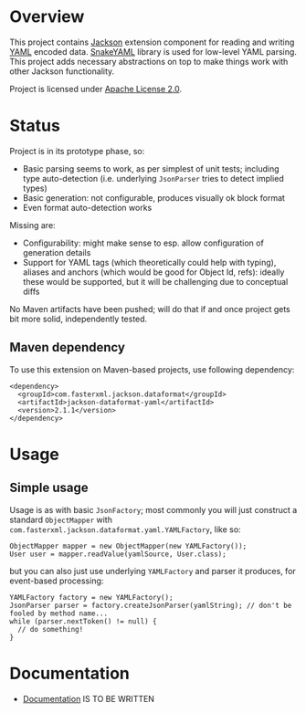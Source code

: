 # Overview

This project contains [Jackson](http://http://wiki.fasterxml.com/JacksonHome) extension component for reading and writing [YAML](http://en.wikipedia.org/wiki/YAML) encoded data.
[SnakeYAML](http://code.google.com/p/snakeyaml/) library is used for low-level YAML parsing.
This project adds necessary abstractions on top to make things work with other Jackson functionality.

Project is licensed under [Apache License 2.0](http://www.apache.org/licenses/LICENSE-2.0.txt).

# Status

Project is in its prototype phase, so:

* Basic parsing seems to work, as per simplest of unit tests; including type auto-detection (i.e. underlying `JsonParser` tries to detect implied types)
* Basic generation: not configurable, produces visually ok block format
* Even format auto-detection works

Missing are:

* Configurability: might make sense to esp. allow configuration of generation details
* Support for YAML tags (which theoretically could help with typing), aliases and anchors (which would be good for Object Id, refs): ideally these would be supported, but it will be challenging due to conceptual diffs

No Maven artifacts have been pushed; will do that if and once project gets bit more solid, independently tested.

## Maven dependency

To use this extension on Maven-based projects, use following dependency:

    <dependency>
      <groupId>com.fasterxml.jackson.dataformat</groupId>
      <artifactId>jackson-dataformat-yaml</artifactId>
      <version>2.1.1</version>
    </dependency>

# Usage

## Simple usage

Usage is as with basic `JsonFactory`; most commonly you will just construct a standard `ObjectMapper` with `com.fasterxml.jackson.dataformat.yaml.YAMLFactory`, like so:

    ObjectMapper mapper = new ObjectMapper(new YAMLFactory());
    User user = mapper.readValue(yamlSource, User.class);

but you can also just use underlying `YAMLFactory` and parser it produces, for event-based processing:

    YAMLFactory factory = new YAMLFactory();
    JsonParser parser = factory.createJsonParser(yamlString); // don't be fooled by method name...
    while (parser.nextToken() != null) {
      // do something!
    }

# Documentation

* [Documentation](jackson-dataformat-yaml/wiki/Documentation) IS TO BE WRITTEN
